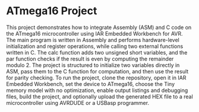 # ATmega16 Project
This project demonstrates how to integrate Assembly (ASM) and C code on the ATmega16 microcontroller using IAR Embedded Workbench for AVR. The main program is written in Assembly and performs hardware-level
initialization and register operations, while calling two external functions written in C. The calc function adds two unsigned short variables, and the par function checks if the result is even by computing the
remainder modulo 2. The project is structured to initialize two variables directly in ASM, pass them to the C function for computation, and then use the result for parity checking. To run the project, clone the
repository, open it in IAR Embedded Workbench, set the device to ATmega16, choose the Tiny memory model with no optimization, enable output listings and debugging files, build the project, and optionally upload the
generated HEX file to a real microcontroller using AVRDUDE or a USBasp programmer.







